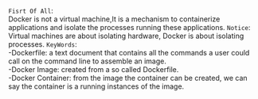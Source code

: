 `Fisrt Of All`:\
Docker is not a virtual machine,It is a mechanism to containerize applications and isolate the processes running these applications.
`Notice`:\
Virtual machines are about isolating hardware, Docker is about isolating processes.
`KeyWords`:\
-Dockerfile: a text document that contains all the commands a user could call on the command line to assemble an image.\
-Docker Image: created from a so called Dockerfile.\
-Docker Container: from the image the container can be created, we can say the container is a running instances of the image.